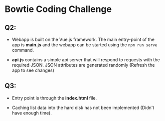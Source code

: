 # Bowtie Coding Challenge

## Q2:
- Webapp is built on the Vue.js framework. The main entry-point of the app is **main.js** and the webapp can be started using the `npm run serve` command. 

- **api.js** contains a simple api server that will respond to requests with the required JSON. JSON attributes are generated randomly (Refresh the app to see changes)

## Q3:
- Entry point is through the **index.html** file.

- Caching list data into the hard disk has not been implemented (Didn't have enough time).
